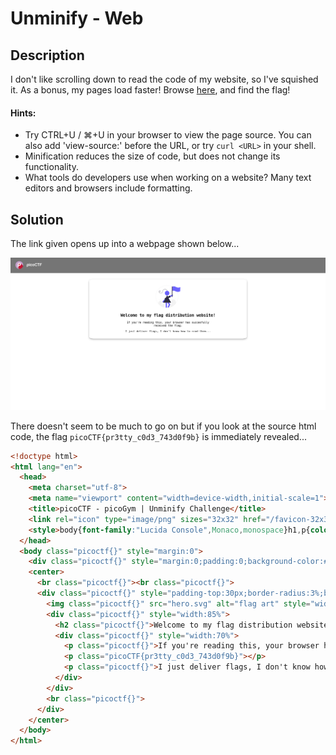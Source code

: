 # Unminify - Web

## Description

I don't like scrolling down to read the code of my website, so I've squished it. As a bonus, my pages load faster! Browse [here](), and find the flag!

#### Hints:

- Try CTRL+U / ⌘+U in your browser to view the page source. You can also add 'view-source:' before the URL, or try `curl <URL>` in your shell.
- Minification reduces the size of code, but does not change its functionality.
- What tools do developers use when working on a website? Many text editors and browsers include formatting.

## Solution

The link given opens up into a webpage shown below...

![image](./page.png)

There doesn't seem to be much to go on but if you look at the source html code, the flag `picoCTF{pr3tty_c0d3_743d0f9b}` is immediately revealed...

```html
<!doctype html>
<html lang="en">
  <head>
    <meta charset="utf-8">
    <meta name="viewport" content="width=device-width,initial-scale=1">
    <title>picoCTF - picoGym | Unminify Challenge</title>
    <link rel="icon" type="image/png" sizes="32x32" href="/favicon-32x32.png">
    <style>body{font-family:"Lucida Console",Monaco,monospace}h1,p{color:#000}</style>
  </head>
  <body class="picoctf{}" style="margin:0">
    <div class="picoctf{}" style="margin:0;padding:0;background-color:#757575;display:auto;height:40%"><a class="picoctf{}" href="/"><img src="picoctf-logo-horizontal-white.svg" alt="picoCTF logo" style="display:inline-block;width:160px;height:90px;padding-left:30px"></a></div>
    <center>
      <br class="picoctf{}"><br class="picoctf{}">
      <div class="picoctf{}" style="padding-top:30px;border-radius:3%;box-shadow:0 5px 10px #0000004d;width:50%;align-self:center">
        <img class="picoctf{}" src="hero.svg" alt="flag art" style="width:150px;height:150px">
        <div class="picoctf{}" style="width:85%">
          <h2 class="picoctf{}">Welcome to my flag distribution website!</h2>
          <div class="picoctf{}" style="width:70%">
            <p class="picoctf{}">If you're reading this, your browser has succesfully received the flag.</p>
            <p class="picoCTF{pr3tty_c0d3_743d0f9b}"></p>
            <p class="picoctf{}">I just deliver flags, I don't know how to read them...</p>
          </div>
        </div>
        <br class="picoctf{}">
      </div>
    </center>
  </body>
</html>
```
